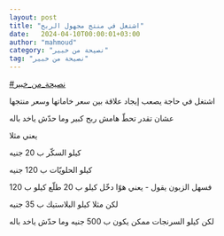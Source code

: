 ```yaml
---
layout: post
title: "اشتغل في منتج مجهول الربح"
date:   2024-04-10T00:00:01+03:00
author: "mahmoud"
category: "نصيحة من خبير"
tag: "نصيحة من خبير"
---
```



[<u>\#نصيحة\_من\_خبير</u>](https://www.facebook.com/hashtag/%D9%86%D8%B5%D9%8A%D8%AD%D8%A9_%D9%85%D9%86_%D8%AE%D8%A8%D9%8A%D8%B1?__eep__=6&__cft__%5b0%5d=AZWsOe2J4wEJn86Lt6KmR3pW2Xe3lDmlbEuyThiwkoBZHeHVj6-9dV0y7I0znDUt5CTUX5DlPM6iwDk3x57dsg0mJNMQBDdtvoL6LNLiTe58pgUh7-cD7S-malBz2qqhcFlTEjT1nZJqd4sKDeB5uhfBqp9GoSefTqAYadxgHbiDRe-H5iNR0UNc1kGu2qIGGmQ&__tn__=*NK-R)




اشتغل في حاجة يصعب إيجاد علاقة بين سعر خاماتها وسعر
منتجها

عشان تقدر تحطّ هامش ربح كبير وما حدّش ياخد باله




يعني مثلا

كيلو السكّر ب 20 جنيه

كيلو الحلويّات ب 120 جنيه

فسهل الزبون يقول - يعني هوّا دخّل كيلو ب 20 طلّع كيلو ب
120




لكن مثلا كيلو البلاستيك ب 35 جنيه

لكن كيلو السرنجات ممكن يكون ب 500 جنيه وما حدّش ياخد
باله
